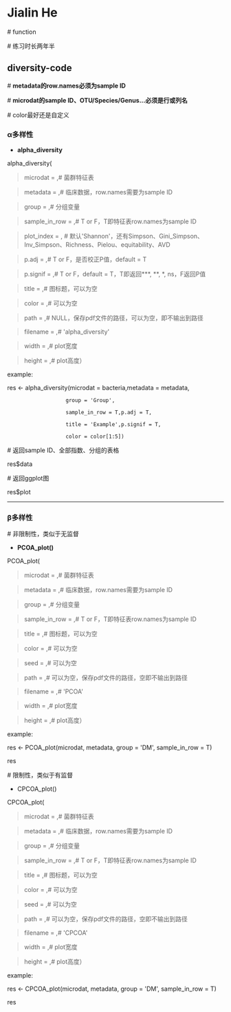 # Jialin He

\# function

\# 练习时长两年半

## diversity-code

\# **metadata的row.names必须为sample ID**

\# **microdat的sample ID、OTU/Species/Genus...必须是行或列名**

\# color最好还是自定义

### α多样性

- **alpha_diversity**

alpha_diversity(

> microdat = ,# 菌群特征表

> metadata = ,# 临床数据，row.names需要为sample ID

> group = ,# 分组变量

> sample_in_row = ,# T or F，T即特征表row.names为sample ID

> plot_index = , # 默认'Shannon'，还有Simpson、Gini_Simpson、Inv_Simpson、Richness、Pielou、equitability、AVD

> p.adj = ,# T or F，是否校正P值，default = T

> p.signif = ,# T or F，default = T，T即返回***, **, *, ns，F返回P值

> title = ,# 图标题，可以为空

> color = ,# 可以为空

> path = ,# NULL，保存pdf文件的路径，可以为空，即不输出到路径

> filename = ,# 'alpha_diversity'

> width = ,# plot宽度

> height = ,# plot高度）

example:

res <- alpha_diversity(microdat = bacteria,metadata = metadata,

                       group = 'Group',

                       sample_in_row = T,p.adj = T,

                       title = 'Example',p.signif = T,

                       color = color[1:5])

\# 返回sample ID、全部指数、分组的表格

res$data

\# 返回ggplot图

res$plot

----

### β多样性

\# 非限制性，类似于无监督

- **PCOA_plot()**

PCOA_plot(

> microdat = ,# 菌群特征表

> metadata = ,# 临床数据，row.names需要为sample ID

> group = ,# 分组变量

> sample_in_row = ,# T or F，T即特征表row.names为sample ID

> title = ,# 图标题，可以为空

> color = ,# 可以为空

> seed = ,# 可以为空

> path = ,# 可以为空，保存pdf文件的路径，空即不输出到路径

> filename = ,# 'PCOA'

> width = ,# plot宽度

> height = ,# plot高度）


example:

res <- PCOA_plot(microdat, metadata, group = 'DM', sample_in_row = T)

res


\# 限制性，类似于有监督

- CPCOA_plot()

CPCOA_plot(

> microdat = ,# 菌群特征表

> metadata = ,# 临床数据，row.names需要为sample ID

> group = ,# 分组变量

> sample_in_row = ,# T or F，T即特征表row.names为sample ID

> title = ,# 图标题，可以为空

> color = ,# 可以为空

> seed = ,# 可以为空

> path = ,# 可以为空，保存pdf文件的路径，空即不输出到路径

> filename = ,# 'CPCOA'

> width = ,# plot宽度

> height = ,# plot高度）

example:

res <- CPCOA_plot(microdat, metadata, group = 'DM', sample_in_row = T)

res


